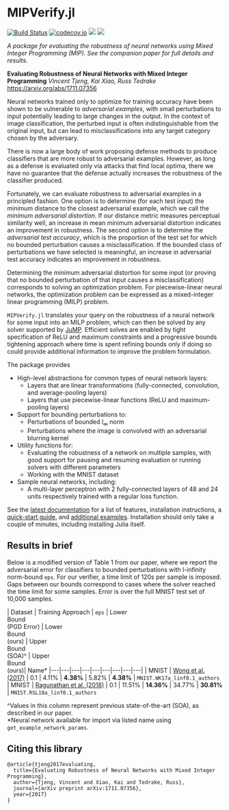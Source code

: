 # MIPVerify.jl

[![Build Status](https://travis-ci.org/vtjeng/MIPVerify.jl.svg?branch=master)](https://travis-ci.org/vtjeng/MIPVerify.jl)
[![codecov.io](http://codecov.io/github/vtjeng/MIPVerify.jl/coverage.svg?branch=master)](http://codecov.io/github/vtjeng/MIPVerify.jl?branch=master)
[![](https://img.shields.io/badge/docs-stable-blue.svg)](https://vtjeng.github.io/MIPVerify.jl/stable)
[![](https://img.shields.io/badge/docs-latest-blue.svg)](https://vtjeng.github.io/MIPVerify.jl/latest)

_A package for evaluating the robustness of neural networks using Mixed Integer Programming (MIP). See the companion paper for full details and results._

**Evaluating Robustness of Neural Networks with Mixed Integer Programming**
_Vincent Tjeng, Kai Xiao, Russ Tedrake_
https://arxiv.org/abs/1711.07356

Neural networks trained only to optimize for training accuracy have been shown to be vulnerable to _adversarial examples_, with small perturbations to input potentially leading to large changes in the output. In the context of image classification, the perturbed input is often indistinguishable from the original input, but can lead to misclassifications into any target category chosen by the adversary.

There is now a large body of work proposing defense methods to produce classifiers that are more robust to adversarial examples. However, as long as a defense is evaluated only via attacks that find local optima, there we have no guarantee that the defense actually increases the robustness of the classifier produced.

Fortunately, we can evaluate robustness to adversarial examples in a principled fashion. One option is to determine (for each test input) the minimum distance to the closest adversarial example, which we call the _minimum adversarial distortion_. If our distance metric measures perceptual similarity well, an increase in mean minimum adversarial distortion indicates an improvement in robustness. The second option is to determine the _adversarial test accuracy_, which is the proportion of the test set for which no bounded perturbation causes a misclassification. If the bounded class of perturbations we have selected is meaningful, an increase in adversarial test accuracy indicates an improvement in robustness.

Determining the minimum adversarial distortion for some input (or proving that no bounded perturbation of that input causes a misclassification) corresponds to solving an optimization problem. For piecewise-linear neural networks, the optimization problem can be expressed as a mixed-integer linear programming (MILP) problem.

`MIPVerify.jl` translates your query on the robustness of a neural network for some input into an MILP problem, which can then be solved by any solver supported by [JuMP](https://github.com/JuliaOpt/JuMP.jl). Efficient solves are enabled by tight specification of ReLU and maximum constraints and a progressive bounds tightening approach where time is spent refining bounds only if doing so could provide additional information to improve the problem formulation.

The package provides
  + High-level abstractions for common types of neural network layers:
    + Layers that are linear transformations (fully-connected, convolution, and average-pooling layers)
    + Layers that use piecewise-linear functions (ReLU and maximum-pooling layers)
  + Support for bounding perturbations to:
    + Perturbations of bounded $l_\infty$ norm
    + Perturbations where the image is convolved with an adversarial blurring kernel
  + Utility functions for:
    + Evaluating the robustness of a network on multiple samples, with good support for pausing and resuming evaluation or running solvers with different parameters
    + Working with the MNIST dataset
  + Sample neural networks, including:
    + A multi-layer perceptron with 2 fully-connected layers of 48 and 24 units respectively trained with a regular loss function.

See the [latest documentation](https://vtjeng.github.io/MIPVerify.jl/latest) for a list of features, installation instructions, a [quick-start guide](https://nbviewer.jupyter.org/github/vtjeng/MIPVerify.jl/blob/master/examples/00_quickstart.ipynb), and [additional examples](https://nbviewer.jupyter.org/github/vtjeng/MIPVerify.jl/tree/master/examples/). Installation should only take a couple of minutes, including installing Julia itself.

## Results in brief
Below is a modified version of Table 1 from our paper, where we report the adversarial error for classifiers to bounded perturbations with l-infinity norm-bound `eps`. For our verifier, a time limit of 120s per sample is imposed. Gaps between our bounds correspond to cases where the solver reached the time limit for some samples. Error is over the full MNIST test set of 10,000 samples.

| Dataset | Training Approach | `eps` | Lower<br>Bound<br>(PGD Error) | Lower<br>Bound<br>(ours) | Upper<br>Bound<br>(SOA)\^ | Upper<br>Bound<br>(ours)| Name\* 
|---|---|---|---|---|---|---|---|---|
| MNIST | [Wong et al. (2017)](https://arxiv.org/abs/1711.00851) | 0.1 |  4.11% | **4.38%** | 5.82% | **4.38%** | `MNIST.WK17a_linf0.1_authors`
| MNIST | [Ragunathan et al. (2018)](https://arxiv.org/abs/1801.09344) | 0.1 | 11.51% | **14.36%** | 34.77% | **30.81%** | `MNIST.RSL18a_linf0.1_authors`

\^Values in this column represent previous state-of-the-art (SOA), as described in our paper.<br>
\*Neural network available for import via listed name using `get_example_network_params`.

## Citing this library
```
@article{tjeng2017evaluating,
  title={Evaluating Robustness of Neural Networks with Mixed Integer Programming},
  author={Tjeng, Vincent and Xiao, Kai and Tedrake, Russ},
  journal={arXiv preprint arXiv:1711.07356},
  year={2017}
}
```

